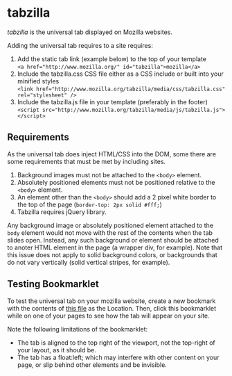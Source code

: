 tabzilla
========

*tabzilla* is the universal tab displayed on Mozilla websites.

Adding the universal tab requires to a site requires:

1. Add the static tab link (example below) to the top of your template  
    ```<a href="http://www.mozilla.org/" id="tabzilla">mozilla</a>```
2. Include the tabzilla.css CSS file either as a CSS include or built into your minified styles  
    ```<link href="http://www.mozilla.org/tabzilla/media/css/tabzilla.css" rel="stylesheet" />```
3. Include the tabzilla.js file in your template (preferably in the footer)  
    ```<script src="http://www.mozilla.org/tabzilla/media/js/tabzilla.js"></script>```

Requirements
------------

As the universal tab does inject HTML/CSS into the DOM, some there are some requirements that must be met by including sites.

1. Background images must not be attached to the ```<body>``` element.
2. Absolutely positioned elements must not be positioned relative to the ```<body>``` element.
3. An element other than the ```<body>``` should add a 2 pixel white border to the top of the page (```border-top: 2px solid #fff;```)
4. Tabzilla requires jQuery library.

Any background image or absolutely positioned element attached to the ```body``` element would not move with the rest of the contents when the tab slides open. Instead, any such background or element should be attached to anoter HTML element in the page (a wrapper div, for example). Note that this issue does not apply to solid background colors, or backgrounds that do not vary vertically (solid vertical stripes, for example).

Testing Bookmarklet
-------------------
To test the universal tab on your mozilla website, create a new bookmark with the contents of <a href="https://github.com/mozilla/tabzilla/blob/master/media/bookmarklet/tabzilla.url">this file</a> as the Location. Then, click this bookmarklet while on one of your pages to see how the tab will appear on your site.

Note the following limitations of the bookmarklet:

* The tab is aligned to the top right of the viewport, not the top-right of your layout, as it should be.
* The tab has a float:left; which may interfere with other content on your page, or slip behind other elements and be invisible.

